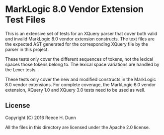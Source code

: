 # MarkLogic 8.0 Vendor Extension Test Files

This is an extensive set of tests for an XQuery parser that cover both
valid and invalid MarkLogic 8.0 vendor extension constructs. The text files
are the expected AST generated for the corresponding XQuery file by the parser
in this project.

These tests only cover the different sequences of tokens, not the lexical
spaces those tokens belong to. The lexical space variations are handled by
the Lexer tests.

These tests only cover the new and modified constructs in the MarkLogic 8.0
vendor extensions. For complete coverage, the MarkLogic 6.0 vendor extension,
XQuery 1.0 and XQuery 3.0 tests need to be used as well.

## License

Copyright (C) 2016 Reece H. Dunn

All the files in this directory are licensed under the Apache 2.0 license.
